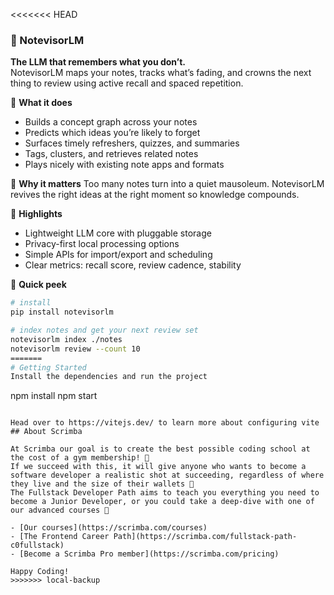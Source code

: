<<<<<<< HEAD
### 👑 NotevisorLM

**The LLM that remembers what you don’t.**  
NotevisorLM maps your notes, tracks what’s fading, and crowns the next thing to review using active recall and spaced repetition.

👑 **What it does**
- Builds a concept graph across your notes
- Predicts which ideas you’re likely to forget
- Surfaces timely refreshers, quizzes, and summaries
- Tags, clusters, and retrieves related notes
- Plays nicely with existing note apps and formats

👑 **Why it matters**
Too many notes turn into a quiet mausoleum. NotevisorLM revives the right ideas at the right moment so knowledge compounds.

👑 **Highlights**
- Lightweight LLM core with pluggable storage
- Privacy-first local processing options
- Simple APIs for import/export and scheduling
- Clear metrics: recall score, review cadence, stability

👑 **Quick peek**
```bash
# install
pip install notevisorlm

# index notes and get your next review set
notevisorlm index ./notes
notevisorlm review --count 10
=======
# Getting Started
Install the dependencies and run the project
```
npm install
npm start
```

Head over to https://vitejs.dev/ to learn more about configuring vite
## About Scrimba

At Scrimba our goal is to create the best possible coding school at the cost of a gym membership! 💜
If we succeed with this, it will give anyone who wants to become a software developer a realistic shot at succeeding, regardless of where they live and the size of their wallets 🎉
The Fullstack Developer Path aims to teach you everything you need to become a Junior Developer, or you could take a deep-dive with one of our advanced courses 🚀

- [Our courses](https://scrimba.com/courses)
- [The Frontend Career Path](https://scrimba.com/fullstack-path-c0fullstack)
- [Become a Scrimba Pro member](https://scrimba.com/pricing)

Happy Coding!
>>>>>>> local-backup
